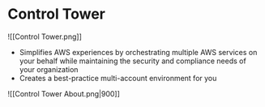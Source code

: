 # Control Tower
![[Control Tower.png]]
- Simplifies AWS experiences by orchestrating multiple AWS services on your behalf while maintaining the security and compliance needs of your organization
- Creates a best-practice multi-account environment for you

![[Control Tower About.png|900]]